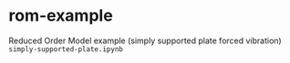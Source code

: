 # rom-example
Reduced Order Model example (simply supported plate forced vibration)
```simply-supported-plate.ipynb```
